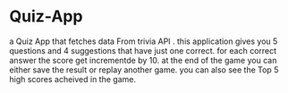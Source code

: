 # Quiz-App
a Quiz App that fetches data From trivia API .
this application gives you 5 questions and 4 suggestions that have just one correct.
for each correct answer the score get incrementde by 10.
at the end of the game you can either save the result or replay another game.
you can also see the Top 5 high scores acheived in the game.

